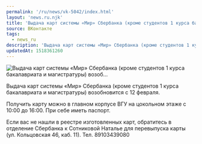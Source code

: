 ```yaml
---
permalink: '/ru/news/vk-5042/index.html'
layout: 'news.ru.njk'
title: 'Выдача карт системы «Мир» Сбербанка (кроме студентов 1 курса бакалавриата и магистратуры) возоб'
source: ВКонтакте
tags:
  - news_ru
description: 'Выдача карт системы «Мир» Сбербанка (кроме студентов 1 курса бакалавриата и магистратуры) возоб…'
updatedAt: 1518361260
---
```

![Выдача карт системы «Мир» Сбербанка (кроме студентов 1 курса бакалавриата и магистратуры) возоб…](https://sun9-55.userapi.com/impf/c834201/v834201151/b4a1c/NcEwmHpAhNk.jpg?size=1280x853&quality=96&sign=4698ce1ca633bc9ccc8290312c671d04&c_uniq_tag=zT8ckJUi8Udt3bVQXPIV425nsD-TyGkGCJa5aXwzUSo&type=album)

Выдача карт системы «Мир» Сбербанка (кроме студентов 1 курса бакалавриата и магистратуры) возобновится с 12 февраля.

Получить карту можно в главном корпусе ВГУ на цокольном этаже с 10:00 до 16:00. При себе иметь паспорт.

Если вас не нашли в реестре изготовленных карт, обратитесь в отделение Сбербанка к Сотниковой Наталье для перевыпуска карты (ул. Кольцовская 46, каб. 11). Тел. 89103439080
